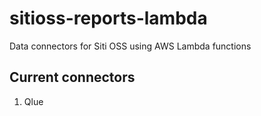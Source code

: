 sitioss-reports-lambda
========================
Data connectors for Siti OSS using AWS Lambda functions

## Current connectors
1. Qlue
